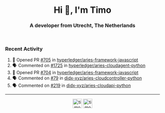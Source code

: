 <h1 align="center">Hi 👋, I'm Timo</h1>
<h3 align="center">A developer from Utrecht, The Netherlands</h3>
<br/>
<!-- https://github.com/rahuldkjain/github-profile-readme-generator --!>

<!--  <p align="left"><img src="https://github-readme-stats.vercel.app/api?username=timoglastra&show_icons=true&count_private=true&" alt="timoglastra" /></p> --!>

<!--
Github language stats
<p align="left"><img src="https://github-readme-stats.vercel.app/api/top-langs/?username=timoglastra&layout=compact" alt="timoglastra" /><p>
-->

<!-- Codestats language stats -->
<!-- <p align="left"><img src="https://codestats-readme.vercel.app/api/top-langs/?username=timoglastra&layout=compact&language_count=12" alt="timoglastra" /><p>    --!>
  
<h3>Recent Activity</h3>

<!--START_SECTION:activity-->
1. 💪 Opened PR [#705](https://github.com/hyperledger/aries-framework-javascript/pull/705) in [hyperledger/aries-framework-javascript](https://github.com/hyperledger/aries-framework-javascript)
2. 🗣 Commented on [#1725](https://github.com/hyperledger/aries-cloudagent-python/issues/1725) in [hyperledger/aries-cloudagent-python](https://github.com/hyperledger/aries-cloudagent-python)
3. 💪 Opened PR [#704](https://github.com/hyperledger/aries-framework-javascript/pull/704) in [hyperledger/aries-framework-javascript](https://github.com/hyperledger/aries-framework-javascript)
4. 🗣 Commented on [#79](https://github.com/didx-xyz/aries-cloudcontroller-python/issues/79) in [didx-xyz/aries-cloudcontroller-python](https://github.com/didx-xyz/aries-cloudcontroller-python)
5. 🗣 Commented on [#219](https://github.com/didx-xyz/aries-cloudapi-python/issues/219) in [didx-xyz/aries-cloudapi-python](https://github.com/didx-xyz/aries-cloudapi-python)
<!--END_SECTION:activity-->

---

<p align="center">
<a href="https://twitter.com/timoglastra" target="blank"><img align="center" src="https://cdn.jsdelivr.net/npm/simple-icons@3.0.1/icons/twitter.svg" alt="timoglastra" height="30" width="30" /></a>
<a href="https://linkedin.com/in/timoglastra" target="blank"><img align="center" src="https://cdn.jsdelivr.net/npm/simple-icons@3.0.1/icons/linkedin.svg" alt="timoglastra" height="30" width="30" /></a>
</p>



